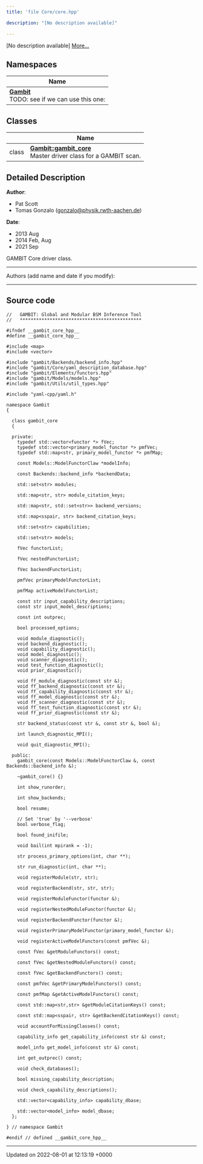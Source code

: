 ```yaml
---
title: 'file Core/core.hpp'

description: "[No description available]"

---
```







[No description available] [More...](#detailed-description)

## Namespaces

| Name           |
| -------------- |
| **[Gambit](/documentation/code/namespaces/namespacegambit/)** <br>TODO: see if we can use this one:  |

## Classes

|                | Name           |
| -------------- | -------------- |
| class | **[Gambit::gambit_core](/documentation/code/classes/classgambit_1_1gambit__core/)** <br>Master driver class for a GAMBIT scan.  |

## Detailed Description


**Author**: 

  * Pat Scott 
  * Tomas Gonzalo ([gonzalo@physik.rwth-aachen.de](mailto:gonzalo@physik.rwth-aachen.de)) 


**Date**: 

  * 2013 Aug 
  * 2014 Feb, Aug
  * 2021 Sep


GAMBIT Core driver class.



------------------

Authors (add name and date if you modify):



------------------




## Source code

```
//   GAMBIT: Global and Modular BSM Inference Tool
//   *********************************************

#ifndef __gambit_core_hpp__
#define __gambit_core_hpp__

#include <map>
#include <vector>

#include "gambit/Backends/backend_info.hpp"
#include "gambit/Core/yaml_description_database.hpp"
#include "gambit/Elements/functors.hpp"
#include "gambit/Models/models.hpp"
#include "gambit/Utils/util_types.hpp"

#include "yaml-cpp/yaml.h"

namespace Gambit
{

  class gambit_core
  {

  private:
    typedef std::vector<functor *> fVec;
    typedef std::vector<primary_model_functor *> pmfVec;
    typedef std::map<str, primary_model_functor *> pmfMap;

    const Models::ModelFunctorClaw *modelInfo;

    const Backends::backend_info *backendData;

    std::set<str> modules;

    std::map<str, str> module_citation_keys;

    std::map<str, std::set<str>> backend_versions;

    std::map<sspair, str> backend_citation_keys;

    std::set<str> capabilities;

    std::set<str> models;

    fVec functorList;

    fVec nestedFunctorList;

    fVec backendFunctorList;

    pmfVec primaryModelFunctorList;

    pmfMap activeModelFunctorList;

    const str input_capability_descriptions;
    const str input_model_descriptions;

    const int outprec;

    bool processed_options;

    void module_diagnostic();
    void backend_diagnostic();
    void capability_diagnostic();
    void model_diagnostic();
    void scanner_diagnostic();
    void test_function_diagnostic();
    void prior_diagnostic();

    void ff_module_diagnostic(const str &);
    void ff_backend_diagnostic(const str &);
    void ff_capability_diagnostic(const str &);
    void ff_model_diagnostic(const str &);
    void ff_scanner_diagnostic(const str &);
    void ff_test_function_diagnostic(const str &);
    void ff_prior_diagnostic(const str &);

    str backend_status(const str &, const str &, bool &);

    int launch_diagnostic_MPI();

    void quit_diagnostic_MPI();

  public:
    gambit_core(const Models::ModelFunctorClaw &, const Backends::backend_info &);

    ~gambit_core() {}

    int show_runorder;

    int show_backends;

    bool resume;

    // Set 'true' by '--verbose'
    bool verbose_flag;

    bool found_inifile;

    void bail(int mpirank = -1);

    str process_primary_options(int, char **);

    str run_diagnostic(int, char **);

    void registerModule(str, str);

    void registerBackend(str, str, str);

    void registerModuleFunctor(functor &);

    void registerNestedModuleFunctor(functor &);

    void registerBackendFunctor(functor &);

    void registerPrimaryModelFunctor(primary_model_functor &);

    void registerActiveModelFunctors(const pmfVec &);

    const fVec &getModuleFunctors() const;

    const fVec &getNestedModuleFunctors() const;

    const fVec &getBackendFunctors() const;

    const pmfVec &getPrimaryModelFunctors() const;

    const pmfMap &getActiveModelFunctors() const;

    const std::map<str,str> &getModuleCitationKeys() const;

    const std::map<sspair, str> &getBackendCitationKeys() const;

    void accountForMissingClasses() const;

    capability_info get_capability_info(const str &) const;

    model_info get_model_info(const str &) const;

    int get_outprec() const;

    void check_databases();

    bool missing_capability_description;

    void check_capability_descriptions();

    std::vector<capability_info> capability_dbase;

    std::vector<model_info> model_dbase;
  };

} // namespace Gambit

#endif // defined __gambit_core_hpp__
```


-------------------------------

Updated on 2022-08-01 at 12:13:19 +0000
